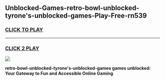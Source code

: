 
## Unblocked-Games-retro-bowl-unblocked-tyrone's-unblocked-games-Play-Free-rn539
<h3>
<a href="https://premium76.site?title=retro-bowl-unblocked-tyrone's-unblocked-games&ref=15A">CLICK TO PLAY</a></h3>
<hr>

<h3>
<a href="https://premium76.site?title=retro-bowl-unblocked-tyrone's-unblocked-games&ref=15A">CLICK 2 PLAY</a>
  
</h3>

<a href="https://premium76.site?title=retro-bowl-unblocked-tyrone's-unblocked-games&ref=15A"><img src="https://clearcache.store/games.png"></a>


**retro-bowl-unblocked-tyrone's-unblocked-games games unblocked: Your Gateway to Fun and Accessible Online Gaming**

